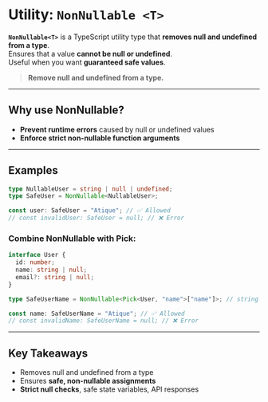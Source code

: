 # Utility: `NonNullable <T>`

**`NonNullable<T>`** is a TypeScript utility type that **removes null and undefined from a type**.  
Ensures that a value **cannot be null or undefined**.  
Useful when you want **guaranteed safe values**.

> **Remove null and undefined from a type.**

---

## Why use NonNullable?

- **Prevent runtime errors** caused by null or undefined values
- **Enforce strict non-nullable function arguments**

---

## Examples

```ts
type NullableUser = string | null | undefined;
type SafeUser = NonNullable<NullableUser>;

const user: SafeUser = "Atique"; // ✅ Allowed
// const invalidUser: SafeUser = null; // ❌ Error
```

### Combine NonNullable with Pick:

```ts
interface User {
  id: number;
  name: string | null;
  email?: string | null;
}

type SafeUserName = NonNullable<Pick<User, "name">["name"]>; // string only

const name: SafeUserName = "Atique"; // ✅ Allowed
// const invalidName: SafeUserName = null; // ❌ Error
```

---

## Key Takeaways

- Removes null and undefined from a type
- Ensures **safe, non-nullable assignments**
- **Strict null checks**, safe state variables, API responses
